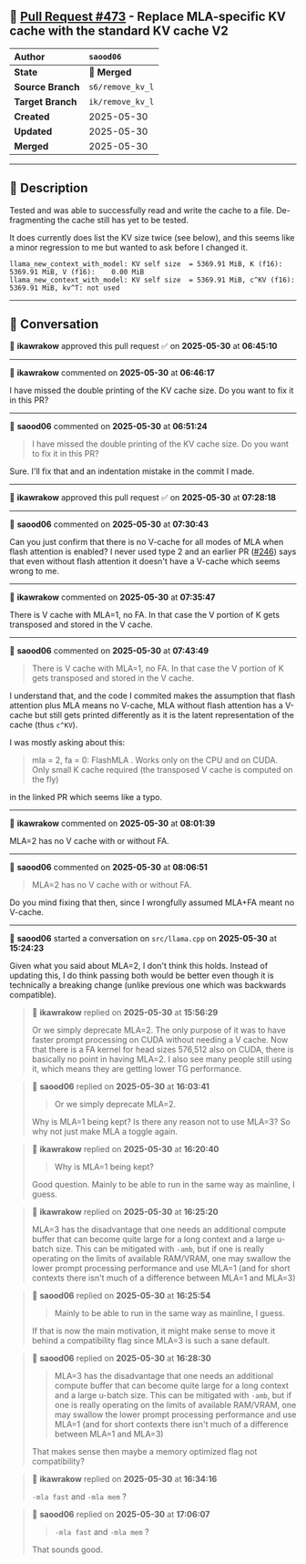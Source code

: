 ## 🔀 [Pull Request #473](https://github.com/ikawrakow/ik_llama.cpp/pull/473) - Replace MLA-specific KV cache with the standard KV cache V2

| **Author** | `saood06` |
| :--- | :--- |
| **State** | 🔀 **Merged** |
| **Source Branch** | `s6/remove_kv_l` |
| **Target Branch** | `ik/remove_kv_l` |
| **Created** | 2025-05-30 |
| **Updated** | 2025-05-30 |
| **Merged** | 2025-05-30 |

---

## 📄 Description

Tested and was able to successfully read and write the cache to a file. De-fragmenting the cache still has yet to be tested.

It does currently does list the KV size twice (see below), and this seems like a minor regression to me but wanted to ask before I changed it.
```
llama_new_context_with_model: KV self size  = 5369.91 MiB, K (f16): 5369.91 MiB, V (f16):    0.00 MiB
llama_new_context_with_model: KV self size  = 5369.91 MiB, c^KV (f16): 5369.91 MiB, kv^T: not used
```

---

## 💬 Conversation

👤 **ikawrakow** approved this pull request ✅ on **2025-05-30** at **06:45:10**

---

👤 **ikawrakow** commented on **2025-05-30** at **06:46:17**

I have missed the double printing of the KV cache size. Do you want to fix it in this PR?

---

👤 **saood06** commented on **2025-05-30** at **06:51:24**

> I have missed the double printing of the KV cache size. Do you want to fix it in this PR?

Sure. I'll fix that and an indentation mistake in the commit I made.

---

👤 **ikawrakow** approved this pull request ✅ on **2025-05-30** at **07:28:18**

---

👤 **saood06** commented on **2025-05-30** at **07:30:43**

Can you just confirm that there is no V-cache for all modes of MLA when flash attention is enabled? I never used type 2 and an earlier PR ([#246](https://github.com/ikawrakow/ik_llama.cpp/issues/246)) says that even without flash attention it doesn't have a V-cache which seems wrong to me.

---

👤 **ikawrakow** commented on **2025-05-30** at **07:35:47**

There is V cache with MLA=1, no FA. In that case the V portion of K gets transposed and stored in the V cache.

---

👤 **saood06** commented on **2025-05-30** at **07:43:49**

> There is V cache with MLA=1, no FA. In that case the V portion of K gets transposed and stored in the V cache.

I understand that, and the code I commited makes the assumption that flash attention plus MLA means no V-cache, MLA without flash attention has a V-cache but still gets printed differently as it is the latent representation of the cache (thus `c^KV`).

I was mostly asking about this:

>mla = 2, fa = 0: FlashMLA . Works only on the CPU and on CUDA. Only small K cache required (the transposed V cache is computed on the fly)

in the linked PR which seems like a typo.

---

👤 **ikawrakow** commented on **2025-05-30** at **08:01:39**

MLA=2 has no V cache with or without FA.

---

👤 **saood06** commented on **2025-05-30** at **08:06:51**

> MLA=2 has no V cache with or without FA.

Do you mind fixing that then, since I wrongfully assumed MLA+FA meant no V-cache.

---

👤 **saood06** started a conversation on `src/llama.cpp` on **2025-05-30** at **15:24:23**

Given what you said about MLA=2, I don't think this holds. Instead of updating this, I do think passing both would be better even though it is technically a breaking change (unlike previous one which was backwards compatible).

> 👤 **ikawrakow** replied on **2025-05-30** at **15:56:29**
> 
> Or we simply deprecate MLA=2. The only purpose of it was to have faster prompt processing on CUDA without needing a V cache. Now that there is a FA kernel for head sizes 576,512 also on CUDA, there is basically no point in having MLA=2. I also see many people still using it, which means they are getting lower TG performance.

> 👤 **saood06** replied on **2025-05-30** at **16:03:41**
> 
> >Or we simply deprecate MLA=2.
> 
> Why is MLA=1 being kept? Is there any reason not to use MLA=3? So why not just make MLA a toggle again.

> 👤 **ikawrakow** replied on **2025-05-30** at **16:20:40**
> 
> > Why is MLA=1 being kept? 
> 
> Good question. Mainly to be able to run in the same way as mainline, I guess.

> 👤 **ikawrakow** replied on **2025-05-30** at **16:25:20**
> 
> MLA=3 has the disadvantage that one needs an additional compute buffer that can become quite large for a long context and a large u-batch size. This can be mitigated with `-amb`, but if one is really operating on the limits of available RAM/VRAM, one may swallow the lower prompt processing performance and use MLA=1 (and for short contexts there isn't much of a difference between MLA=1 and MLA=3)

> 👤 **saood06** replied on **2025-05-30** at **16:25:54**
> 
> > Mainly to be able to run in the same way as mainline, I guess.
> 
> If that is now the main motivation, it might make sense to move it behind a compatibility flag since MLA=3 is such a sane default.

> 👤 **saood06** replied on **2025-05-30** at **16:28:30**
> 
> > MLA=3 has the disadvantage that one needs an additional compute buffer that can become quite large for a long context and a large u-batch size. This can be mitigated with `-amb`, but if one is really operating on the limits of available RAM/VRAM, one may swallow the lower prompt processing performance and use MLA=1 (and for short contexts there isn't much of a difference between MLA=1 and MLA=3)
> 
> That makes sense then maybe a memory optimized flag not compatibility?

> 👤 **ikawrakow** replied on **2025-05-30** at **16:34:16**
> 
> `-mla fast` and `-mla mem` ?

> 👤 **saood06** replied on **2025-05-30** at **17:06:07**
> 
> > `-mla fast` and `-mla mem` ?
> 
> That sounds good.